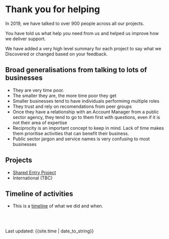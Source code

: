 # Thank you for helping

In 2019, we have talked to over 900 people across all our projects.

You have told us what help you need from us and helped us improve how we deliver support.

We have added a very high level summary for each project to say what we Discovered or changed based on your feedback.


## Broad generalisations from talking to lots of businesses
- They are very time poor.
- The smaller they are, the more time poor they get
- Smaller businesses tend to have individuals performimg multiple roles
- They trust and rely on recomendations from peer groups
- Once they have a relationship with an Account Manager from a public sector agency, they tend to go to them first with questions, even if it is not their area of expertise
- Reciprocity is an important concept to keep in mind. Lack of time makes them prioritise activities that can benefit their business.
- Public sector jargon and service names is very confusing to most businesses

## Projects
- [Shared Entry Project](feedbackSEP.html)
- International (TBC)

## Timeline of activities
- This is a [timeline](timeline) of what we did and when. 

<br><br>
<div>Last updated: {{site.time | date_to_string}}</div>
